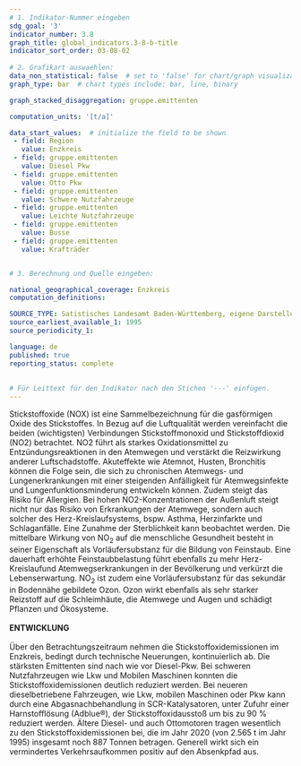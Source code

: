 ```yaml
---
# 1. Indikator-Nummer eingeben 
sdg_goal: '3' 
indicator_number: 3.8
graph_title: global_indicators.3-8-b-title
indicator_sort_order: 03-08-02
 
# 2. Grafikart auswaehlen: 
data_non_statistical: false  # set to 'false' for chart/graph visualization 
graph_type: bar  # chart types include: bar, line, binary 

graph_stacked_disaggregation: gruppe.emittenten  

computation_units: '[t/a]'

data_start_values:  # initialize the field to be shown  
 - field: Region
   value: Enzkreis
 - field: gruppe.emittenten
   value: Diesel Pkw
 - field: gruppe.emittenten
   value: Otto Pkw
 - field: gruppe.emittenten
   value: Schwere Nutzfahrzeuge
 - field: gruppe.emittenten
   value: Leichte Nutzfahrzeuge
 - field: gruppe.emittenten
   value: Busse
 - field: gruppe.emittenten
   value: Krafträder


# 3. Berechnung und Quelle eingeben: 

national_geographical_coverage: Enzkreis
computation_definitions: 

SOURCE_TYPE: Satistisches Landesamt Baden-Württemberg, eigene Darstellung
source_earliest_available_1: 1995 
source_periodicity_1: 

language: de   
published: true 
reporting_status: complete
 
 
# Für Leittext für den Indikator nach den Stichen '---' einfügen. 
---
```

Stickstoffoxide (NOX) ist eine Sammelbezeichnung für die gasförmigen Oxide des Stickstoffes. In Bezug auf die Luftqualität werden vereinfacht die beiden (wichtigsten) Verbindungen Stickstoffmonoxid und Stickstoffdioxid (NO2) betrachtet. NO2 führt als starkes Oxidationsmittel zu Entzündungsreaktionen in den Atemwegen und verstärkt die Reizwirkung anderer Luftschadstoffe. Akuteffekte wie Atemnot, Husten, Bronchitis können die Folge sein, die sich zu chronischen Atemwegs- und Lungenerkrankungen mit einer steigenden Anfälligkeit für Atemwegsinfekte und Lungenfunktionsminderung entwickeln können. Zudem steigt das Risiko für Allergien. Bei hohen NO2-Konzentrationen der Außenluft steigt nicht nur das Risiko von Erkrankungen der Atemwege, sondern auch solcher des Herz-Kreislaufsystems, bspw. Asthma, Herzinfarkte und Schlaganfälle. Eine Zunahme der Sterblichkeit kann beobachtet werden. Die mittelbare Wirkung von NO<sub>2</sub> auf die menschliche Gesundheit besteht in seiner Eigenschaft als Vorläufersubstanz für die Bildung von Feinstaub. Eine dauerhaft erhöhte Feinstaubbelastung führt ebenfalls zu mehr Herz-Kreislaufund Atemwegserkrankungen in der Bevölkerung und verkürzt die Lebenserwartung. NO<sub>2</sub> ist zudem eine Vorläufersubstanz für das sekundär in Bodennähe gebildete Ozon. Ozon wirkt ebenfalls als sehr starker Reizstoff auf die Schleimhäute, die Atemwege und Augen und schädigt Pflanzen und Ökosysteme.<br>
<br>
**ENTWICKLUNG** <br>
<br>
Über den Betrachtungszeitraum nehmen die Stickstoffoxidemissionen im Enzkreis, bedingt durch technische Neuerungen, kontinuierlich ab. Die stärksten Emittenten sind nach wie vor Diesel-Pkw. Bei schweren Nutzfahrzeugen wie Lkw und Mobilen Maschinen konnten die Stickstoffoxidemissionen deutlich reduziert werden. Bei neueren dieselbetriebene Fahrzeugen, wie Lkw, mobilen Maschinen oder Pkw kann durch eine Abgasnachbehandlung in SCR-Katalysatoren, unter Zufuhr einer Harnstofflösung (Adblue®), der Stickstoffoxidausstoß um bis zu 90 % reduziert werden. Ältere Diesel- und auch Ottomotoren tragen wesentlich zu den Stickstoffoxidemissionen bei, die im Jahr 2020 (von 2.565 t im Jahr 1995) insgesamt noch 887 Tonnen betragen. Generell wirkt sich ein vermindertes Verkehrsaufkommen positiv auf den Absenkpfad aus.
